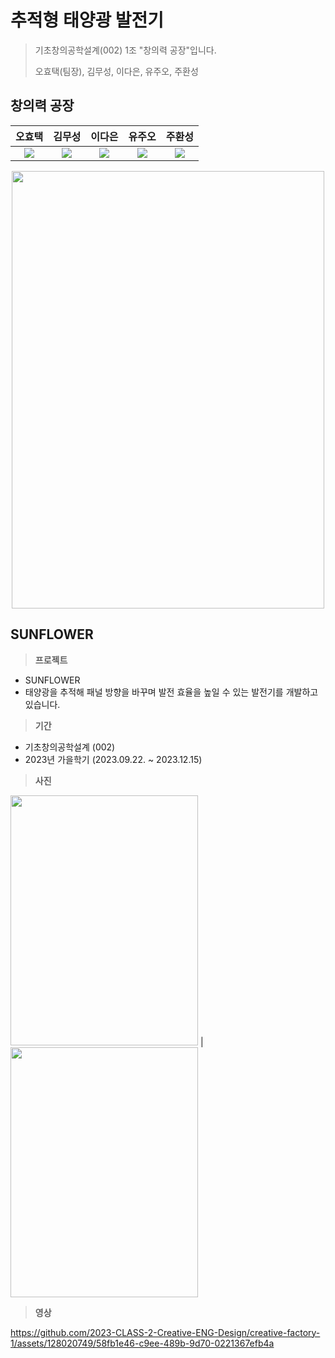 # 추적형 태양광 발전기
>기초창의공학설계(002) 1조 "창의력 공장"입니다.
>
>
>오효택(팀장), 김무성, 이다은, 유주오, 주환성

## 창의력 공장
| 오효택 | 김무성 | 이다은 | 유주오 | 주환성 
|:--:|:---:|:---:|:---:|:---:|
| [![](https://github.com/htoh.png)](https://github.com/htoh) | [![](https://github.com/sunflow-er.png)](https://github.com/sunflow-er) | [![](https://github.com/byeolmarone.png)](https://github.com/byeolmarone) | [![](https://github.com/OwlEdu.png)](https://github.com/OwlEdu) | [![](https://github.com/qwer0asdf.png)](https://github.com/qwer0asdf) |

<p align="center">
<img src="https://github.com/2023-CLASS-2-Creative-ENG-Design/creative-factory-1/assets/128020749/dbb0e12b-e5dc-4014-81fa-5470a78a34c6.png" width="500" height="700"/>
</p>

## SUNFLOWER
>**프로젝트**
 * SUNFLOWER
 * 태양광을 추적해 패널 방향을 바꾸며 발전 효율을 높일 수 있는 발전기를 개발하고 있습니다.

>**기간**
 * 기초창의공학설계 (002)
 * 2023년 가을학기 (2023.09.22. ~ 2023.12.15)

>**사진**

<img src="https://github.com/2023-CLASS-2-Creative-ENG-Design/creative-factory-1/assets/128020749/06cd5c2c-b8d9-42d0-9f0a-da019d40bfe5.png" width="300" height="400"/> | <img src="https://github.com/2023-CLASS-2-Creative-ENG-Design/creative-factory-1/assets/128020749/2f30c97d-91c3-44e3-b986-97c65209aa74.png" width="300" height="400"/> 

>**영상**

https://github.com/2023-CLASS-2-Creative-ENG-Design/creative-factory-1/assets/128020749/58fb1e46-c9ee-489b-9d70-0221367efb4a



